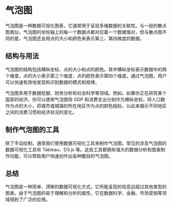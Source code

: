 # 气泡图
气泡图是一种数据可视化图表，它通常用于呈现多维数据的关联性。与一般的散点图类似，气泡图的坐标轴上的每一个数据点都对应着一个数据值对，但与散点图不同的是，气泡图还会用点的大小和颜色来表示第三、第四维度的数据。

## 结构与用法
气泡图的结构包括横纵坐标、点的大小和点的颜色。其中横纵坐标表示数据中的两个维度，点的大小表示第三个维度，点的颜色表示第四个维度。通过气泡图，用户可以快速有效地发现和识别数据的模式和规律。

气泡图多用于数据挖掘、财务分析和社会科学等领域。例如，如果你正在研究某个国家的经济，你可以使用气泡图将 GDP 和消费支出分别作为横纵坐标，将人口数作为点的大小，将城市或城镇的所在地区作为点的颜色指标，以此来揭示不同地区之间的消费习惯和经济状况的变化。

## 制作气泡图的工具
除了手动绘制，通常我们使用数据可视化工具来制作气泡图。常见的涉及气泡图的数据可视化工具有 Tableau、D3.js 等。这些工具都拥有强大的数据分析和图表制作功能，可以帮助用户快速创作出各种醒目的气泡图。

## 总结
气泡图是一种简单、清晰的数据可视化方式，它所能呈现的信息远超过其他类型的图表。由于气泡图的易于理解和分析的属性，它在数据科学、金融、市场营销等领域得到了广泛的应用。